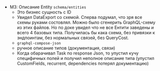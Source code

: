 - M3: Описание Entity `schema/entities`
  - Это бизнес сущность с ID
  - Увидел DataExport со схемой. Сперва подумал, что зря все схемы руками состовлял. Можно было сгенерить GraphQL-схему из этих файлов. Но по доке увидел что не все Ентити заведены и всего 4 базовых типа. Получилась бы кака схема, без привязки к эндпоинтам, без нормальных связей, без QueryCost.
  - `graphql-compose-json`
  - ручное описание типов (документация, связи)
  - Когда обарачивал Task по response Json, то упустил кучу специфичных полей и получил неполное описание типа (упустил CustomFields, recurrent, dependencies потерял документацию)
